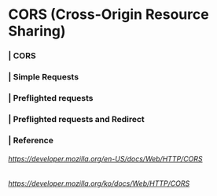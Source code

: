 # CORS (Cross-Origin Resource Sharing)

### | CORS 

### | Simple Requests

### | Preflighted requests

### | Preflighted requests and Redirect 







### | Reference

###### https://developer.mozilla.org/en-US/docs/Web/HTTP/CORS

###### https://developer.mozilla.org/ko/docs/Web/HTTP/CORS

